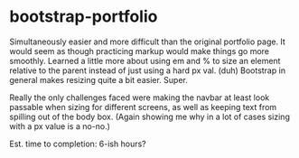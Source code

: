 # bootstrap-portfolio

Simultaneously easier and more difficult than the original portfolio page.
It would seem as though practicing markup would make things go more smoothly.
Learned a little more about using em and % to size an element relative to the parent instead of just using a hard px val. (duh)
Bootstrap in general makes resizing quite a bit easier. Super.

Really the only challenges faced were making the navbar at least look passable when sizing for different screens, as well as keeping text from spilling out of the body box. (Again showing me why in a lot of cases sizing with a px value is a no-no.)

Est. time to completion: 6-ish hours?
